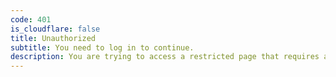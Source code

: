 ```yaml
---
code: 401
is_cloudflare: false
title: Unauthorized
subtitle: You need to log in to continue.
description: You are trying to access a restricted page that requires authentication. Please log in or create an account to proceed.
---
```

